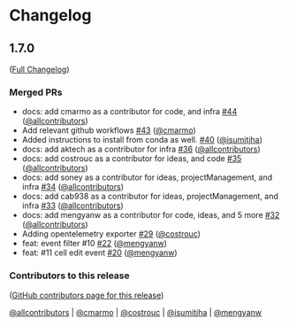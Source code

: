 # Changelog

<!-- <START NEW CHANGELOG ENTRY> -->

## 1.7.0

([Full Changelog](https://github.com/educational-technology-collective/jupyterlab-pioneer/compare/68495f1461e20eaa5aaf9973ea4c23d426a30885...d6c9fdfc24df7f83b0a267c01797d9442d594c10))

### Merged PRs

- docs: add cmarmo as a contributor for code, and infra [#44](https://github.com/educational-technology-collective/jupyterlab-pioneer/pull/44) ([@allcontributors](https://github.com/allcontributors))
- Add relevant github workflows [#43](https://github.com/educational-technology-collective/jupyterlab-pioneer/pull/43) ([@cmarmo](https://github.com/cmarmo))
- Added instructions to install from conda as well. [#40](https://github.com/educational-technology-collective/jupyterlab-pioneer/pull/40) ([@isumitjha](https://github.com/isumitjha))
- docs: add aktech as a contributor for infra [#36](https://github.com/educational-technology-collective/jupyterlab-pioneer/pull/36) ([@allcontributors](https://github.com/allcontributors))
- docs: add costrouc as a contributor for ideas, and code [#35](https://github.com/educational-technology-collective/jupyterlab-pioneer/pull/35) ([@allcontributors](https://github.com/allcontributors))
- docs: add soney as a contributor for ideas, projectManagement, and infra [#34](https://github.com/educational-technology-collective/jupyterlab-pioneer/pull/34) ([@allcontributors](https://github.com/allcontributors))
- docs: add cab938 as a contributor for ideas, projectManagement, and infra [#33](https://github.com/educational-technology-collective/jupyterlab-pioneer/pull/33) ([@allcontributors](https://github.com/allcontributors))
- docs: add mengyanw as a contributor for code, ideas, and 5 more [#32](https://github.com/educational-technology-collective/jupyterlab-pioneer/pull/32) ([@allcontributors](https://github.com/allcontributors))
- Adding opentelemetry exporter [#29](https://github.com/educational-technology-collective/jupyterlab-pioneer/pull/29) ([@costrouc](https://github.com/costrouc))
- feat: event filter #10 [#22](https://github.com/educational-technology-collective/jupyterlab-pioneer/pull/22) ([@mengyanw](https://github.com/mengyanw))
- feat: #11 cell edit event [#20](https://github.com/educational-technology-collective/jupyterlab-pioneer/pull/20) ([@mengyanw](https://github.com/mengyanw))

### Contributors to this release

([GitHub contributors page for this release](https://github.com/educational-technology-collective/jupyterlab-pioneer/graphs/contributors?from=2023-09-12&to=2025-06-13&type=c))

[@allcontributors](https://github.com/search?q=repo%3Aeducational-technology-collective%2Fjupyterlab-pioneer+involves%3Aallcontributors+updated%3A2023-09-12..2025-06-13&type=Issues) | [@cmarmo](https://github.com/search?q=repo%3Aeducational-technology-collective%2Fjupyterlab-pioneer+involves%3Acmarmo+updated%3A2023-09-12..2025-06-13&type=Issues) | [@costrouc](https://github.com/search?q=repo%3Aeducational-technology-collective%2Fjupyterlab-pioneer+involves%3Acostrouc+updated%3A2023-09-12..2025-06-13&type=Issues) | [@isumitjha](https://github.com/search?q=repo%3Aeducational-technology-collective%2Fjupyterlab-pioneer+involves%3Aisumitjha+updated%3A2023-09-12..2025-06-13&type=Issues) | [@mengyanw](https://github.com/search?q=repo%3Aeducational-technology-collective%2Fjupyterlab-pioneer+involves%3Amengyanw+updated%3A2023-09-12..2025-06-13&type=Issues)

<!-- <END NEW CHANGELOG ENTRY> -->
